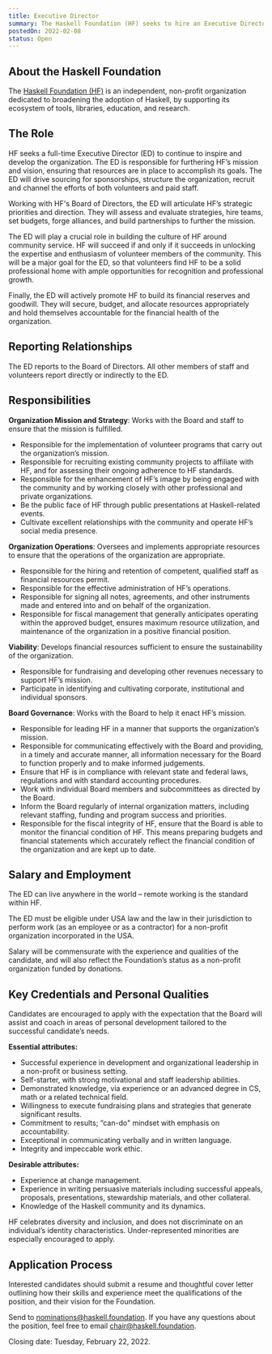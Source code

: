 ```yaml
---
title: Executive Director
summary: The Haskell Foundation (HF) seeks to hire an Executive Director.
postedOn: 2022-02-08
status: Open
---
```


## About the Haskell Foundation

The [Haskell Foundation (HF)](https://haskell.foundation) is an independent, non-profit organization dedicated to broadening the adoption of Haskell, by supporting its ecosystem of tools, libraries, education, and research.

## The Role

HF seeks a full-time Executive Director (ED) to continue to inspire and develop the organization. The ED is responsible for furthering HF’s mission and vision, ensuring that resources are in place to accomplish its goals. The ED will drive sourcing for sponsorships, structure the organization, recruit and channel the efforts of both volunteers and paid staff.

Working with HF's Board of Directors, the ED will articulate HF’s strategic priorities and direction. They will assess and evaluate strategies, hire teams, set budgets, forge alliances, and build partnerships to further the mission.

The ED will play a crucial role in building the culture of HF around community service. HF will succeed if and only if it succeeds in unlocking the expertise and enthusiasm of volunteer members of the community. This will be a major goal for the ED, so that volunteers find HF to be a solid professional home with ample opportunities for recognition and professional growth.

Finally, the ED will actively promote HF to build its financial reserves and goodwill. They will secure, budget, and allocate resources appropriately and hold themselves accountable for the financial health of the organization.

## Reporting Relationships

The ED reports to the Board of Directors. All other members of staff and volunteers report directly or indirectly to the ED.

## Responsibilities

**Organization Mission and Strategy**: Works with the Board and staff to ensure that the mission is fulfilled.

* Responsible for the implementation of volunteer programs that carry out the organization’s mission.
* Responsible for recruiting existing community projects to affiliate with HF, and for assessing their ongoing adherence to HF standards.
* Responsible for the enhancement of HF’s image by being engaged with the community and by working closely with other professional and private organizations.
* Be the public face of HF through public presentations at Haskell-related events.
* Cultivate excellent relationships with the community and operate HF’s social media presence.

**Organization Operations**: Oversees and implements appropriate resources to ensure that the operations of the organization are appropriate.

* Responsible for the hiring and retention of competent, qualified staff as financial resources permit.
* Responsible for the effective administration of HF’s operations.
* Responsible for signing all notes, agreements, and other instruments made and entered into and on behalf of the organization.
* Responsible for fiscal management that generally anticipates operating within the approved budget, ensures maximum resource utilization, and maintenance of the organization in a positive financial position.

**Viability**: Develops financial resources sufficient to ensure the sustainability of the organization.

* Responsible for fundraising and developing other revenues necessary to support HF’s mission.
* Participate in identifying and cultivating corporate, institutional and individual sponsors.


**Board Governance**: Works with the Board to help it enact HF’s mission.

* Responsible for leading HF in a manner that supports the organization’s mission.
* Responsible for communicating effectively with the Board and providing, in a timely and accurate manner, all information necessary for the Board to function properly and to make informed judgements.
* Ensure that HF is in compliance with relevant state and federal laws, regulations and with standard accounting procedures.
* Work with individual Board members and subcommittees as directed by the Board.
* Inform the Board regularly of internal organization matters, including relevant staffing, funding and program success and priorities.
* Responsible for the fiscal integrity of HF, ensure that the Board is able to monitor the financial condition of HF. This means preparing budgets and financial statements which accurately reflect the financial condition of the organization and are kept up to date.

## Salary and Employment

The ED can live anywhere in the world – remote working is the standard within HF.

The ED must be eligible under USA law and the law in their jurisdiction to perform work (as an employee or as a contractor) for a non-profit organization incorporated in the USA.

Salary will be commensurate with the experience and qualities of the candidate, and will also reflect the Foundation’s status as a non-profit organization funded by donations.

## Key Credentials and Personal Qualities

Candidates are encouraged to apply with the expectation that the Board will assist and coach in areas of personal development tailored to the successful candidate’s needs.

**Essential attributes:**

* Successful experience in development and organizational leadership in a non-profit or business setting.
* Self-starter, with strong motivational and staff leadership abilities.
* Demonstrated knowledge, via experience or an advanced degree in CS, math or a related technical field.
* Willingness to execute fundraising plans and strategies that generate significant results.
* Commitment to results; “can-do" mindset with emphasis on accountability.
* Exceptional in communicating verbally and in written language.
* Integrity and impeccable work ethic.

**Desirable attributes:**

* Experience at change management.
* Experience in writing persuasive materials including successful appeals, proposals, presentations, stewardship materials, and other collateral.
* Knowledge of the Haskell community and its dynamics.

HF celebrates diversity and inclusion, and does not discriminate on an individual’s identity characteristics. Under-represented minorities are especially encouraged to apply.

## Application Process

Interested candidates should submit a resume and thoughtful cover letter outlining how their skills and experience meet the qualifications of the position, and their vision for the Foundation.

Send to [nominations@haskell.foundation](mailto:nominations@haskell.foundation). If you have any questions about the position, feel free to email [chair@haskell.foundation](mailto:chair@haskell.foundation).

Closing date: Tuesday, February 22, 2022.

